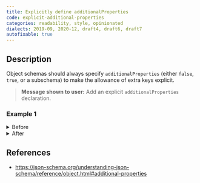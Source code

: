 ```yaml
---
title: Explicitly define additionalProperties
code: explicit-additional-properties
categories: readability, style, opinionated
dialects: 2019-09, 2020-12, draft4, draft6, draft7
autofixable: true
---
```


## Description
Object schemas should always specify `additionalProperties` (either `false`, `true`, or a subschema) to make the allowance of extra keys explicit.

> **Message shown to user:**
> Add an explicit `additionalProperties` declaration.

### Example 1
<details><summary>Before</summary>

```json
{
  "$schema": "https://json-schema.org/draft/2020-12/schema",
  "type": "object",
  "properties": {
    "id": {
      "type": "integer"
    },
    "name": {
      "type": "string"
    }
  }
}
```
</details>

<details><summary>After</summary>

```json
{
  "$schema": "https://json-schema.org/draft/2020-12/schema",
  "type": "object",
  "properties": {
    "id": {
      "type": "integer"
    },
    "name": {
      "type": "string"
    }
  },
  "additionalProperties": false
}
```
</details>

## References
* <https://json-schema.org/understanding-json-schema/reference/object.html#additional-properties>
